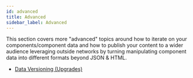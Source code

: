 ```yaml
---
id: advanced
title: Advanced
sidebar_label: Advanced
---
```


This section covers more "advanced" topics around how to iterate on your components/component data and how to publish your content to a wider audience leveraging outside networks by turning manipulating component data into different formats beyond JSON & HTML. 

* [Data Versioning (Upgrades)](data_versioning)